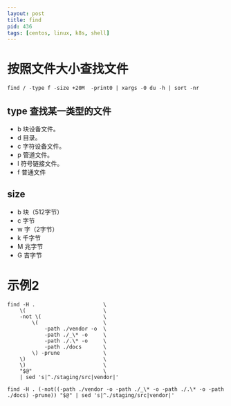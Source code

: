 ```yaml
---
layout: post
title: find
pid: 436
tags: [centos, linux, k8s, shell]
---
```



# 按照文件大小查找文件

```shell
find / -type f -size +20M  -print0 | xargs -0 du -h | sort -nr
```


## type 查找某一类型的文件

+ b 块设备文件。
+ d 目录。
+ c 字符设备文件。
+ p 管道文件。
+ l 符号链接文件。
+ f 普通文件

## size

+ b 块（512字节）
+ c 字节
+ w 字（2字节）
+ k 千字节
+ M 兆字节
+ G 吉字节

# 示例2

```shell
find -H .                      \
	\(                         \
	-not \(                    \
		\(                     \
			-path ./vendor -o  \
			-path ./_\* -o     \
			-path ./.\* -o     \
			-path ./docs       \
		\) -prune              \
	\)                         \
	\)                         \
	"$@"                       \
	| sed 's|^./staging/src|vendor|'
```

```shell
find -H . (-not((-path ./vendor -o -path ./_\* -o -path ./.\* -o -path ./docs) -prune)) "$@" | sed 's|^./staging/src|vendor|'
```

